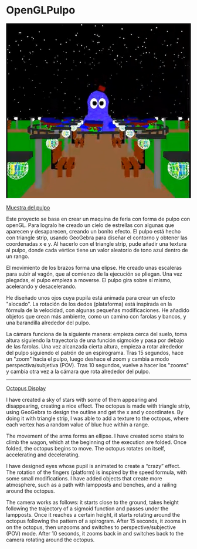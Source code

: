 # OpenGLPulpo

![Reademe Image](https://github.com/RobertoYorio/OpenGLPulpo/blob/main/Readme%20Image.PNG)

[Muestra del pulpo](https://drive.google.com/file/d/1ScCRNZzKCbJvIqHXEt4lXw_krCqycLbb/view?usp=drive_link)

Este proyecto se basa en crear un maquina de feria con forma de pulpo con openGL. Para logralo he creado un cielo de estrellas con algunas que aparecen y desaparecen, creando un bonito efecto. El pulpo está hecho con triangle strip, usando GeoGebra para diseñar el contorno y obtener las coordenadas x e y. Al hacerlo con el triangle strip, pude añadir una textura al pulpo, donde cada vértice tiene un valor aleatorio de tono azul dentro de un rango.

El movimiento de los brazos forma una elipse. He creado unas escaleras para subir al vagón, que al comienzo de la ejecución se pliegan. Una vez plegadas, el pulpo empieza a moverse. El pulpo gira sobre sí mismo, acelerando y desacelerando.

He diseñado unos ojos cuya pupila está animada para crear un efecto "alocado". La rotación de los dedos (plataforma) está inspirada en la fórmula de la velocidad, con algunas pequeñas modificaciones. He añadido objetos que crean más ambiente, como un camino con farolas y bancos, y una barandilla alrededor del pulpo.

La cámara funciona de la siguiente manera: empieza cerca del suelo, toma altura siguiendo la trayectoria de una función sigmoide y pasa por debajo de las farolas. Una vez alcanzada cierta altura, empieza a rotar alrededor del pulpo siguiendo el patrón de un espirograma. Tras 15 segundos, hace un "zoom" hacia el pulpo, luego deshace el zoom y cambia a modo perspectiva/subjetiva (POV). Tras 10 segundos, vuelve a hacer los "zooms" y cambia otra vez a la cámara que rota alrededor del pulpo.


-------------------------------------------------------------------------------------------------

[Octopus Display](https://drive.google.com/file/d/1ScCRNZzKCbJvIqHXEt4lXw_krCqycLbb/view?usp=drive_link)

I have created a sky of stars with some of them appearing and disappearing, creating a nice effect. The octopus is made with triangle strip, using GeoGebra to design the outline and get the x and y coordinates. By doing it with triangle strip, I was able to add a texture to the octopus, where each vertex has a random value of blue hue within a range.

The movement of the arms forms an ellipse. I have created some stairs to climb the wagon, which at the beginning of the execution are folded. Once folded, the octopus begins to move. The octopus rotates on itself, accelerating and decelerating.

I have designed eyes whose pupil is animated to create a “crazy” effect. The rotation of the fingers (platform) is inspired by the speed formula, with some small modifications. I have added objects that create more atmosphere, such as a path with lampposts and benches, and a railing around the octopus.

The camera works as follows: it starts close to the ground, takes height following the trajectory of a sigmoid function and passes under the lampposts. Once it reaches a certain height, it starts rotating around the octopus following the pattern of a spirogram. After 15 seconds, it zooms in on the octopus, then unzooms and switches to perspective/subjective (POV) mode. After 10 seconds, it zooms back in and switches back to the camera rotating around the octopus.
